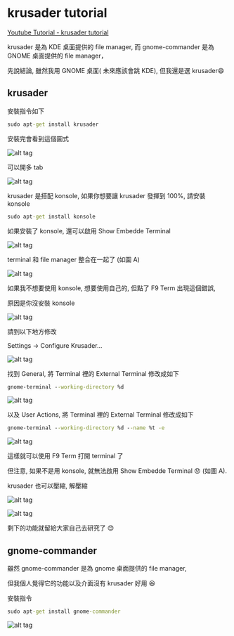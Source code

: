 # krusader tutorial

[Youtube Tutorial - krusader tutorial](https://youtu.be/u6fVA7ziTjU)

krusader 是為 KDE 桌面提供的 file manager, 而 gnome-commander 是為 GNOME 桌面提供的 file manager，

先說結論, 雖然我用 GNOME 桌面( 未來應該會跳 KDE), 但我還是選 krusader:smile:

## krusader

安裝指令如下

```cmd
sudo apt-get install krusader
```

安裝完會看到這個圖式

![alt tag](https://i.imgur.com/v2wIFot.png)

可以開多 tab

![alt tag](https://i.imgur.com/2bZzpvi.png)

krusader 是搭配 konsole, 如果你想要讓 krusader 發揮到 100%, 請安裝 konsole

```cmd
sudo apt-get install konsole
```

如果安裝了 konsole, 還可以啟用 Show Embedde Terminal

![alt tag](https://i.imgur.com/vcnQMKY.png)

terminal 和 file manager 整合在一起了 (如圖 A)

![alt tag](https://i.imgur.com/TKy4znI.png)

如果我不想要使用 konsole, 想要使用自己的, 但點了 F9 Term 出現這個錯誤,

原因是你沒安裝 konsole

![alt tag](https://i.imgur.com/d1hgeWx.png)

請到以下地方修改

Settings -> Configure Krusader...

![alt tag](https://i.imgur.com/tNL4BUH.png)

找到 General, 將 Terminal 裡的 External Terminal 修改成如下

```cmd
gnome-terminal --working-directory %d
```

![alt tag](https://i.imgur.com/SEPU220.png)

以及 User Actions, 將 Terminal 裡的 External Terminal 修改成如下

```cmd
gnome-terminal --working-directory %d --name %t -e
```

![alt tag](https://i.imgur.com/j7bKk7S.png)

這樣就可以使用 F9 Term 打開 terminal 了

但注意, 如果不是用 konsole, 就無法啟用 Show Embedde Terminal :worried: (如圖 A).

krusader 也可以壓縮, 解壓縮

![alt tag](https://i.imgur.com/HEvvtTw.png)

![alt tag](https://i.imgur.com/SiYzHCy.png)

剩下的功能就留給大家自己去研究了 :blush:

## gnome-commander

雖然 gnome-commander 是為 gnome 桌面提供的 file manager,

但我個人覺得它的功能以及介面沒有 krusader 好用 :laughing:

安裝指令

```cmd
sudo apt-get install gnome-commander
```

![alt tag](https://i.imgur.com/AjTD2jU.png)
